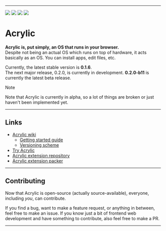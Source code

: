 
---

![](https://img.shields.io/badge/stable-0.1.6--r04-f65) ![](https://img.shields.io/badge/beta-0.2.0--b11-0c2) ![](https://img.shields.io/badge/license-PolyForm--Noncommercial--1.0.0-90e) ![](https://img.shields.io/badge/donut-🍩-b70)

# Acrylic

**Acrylic is, put simply, an OS that runs in your browser.**\
Despite not being an actual OS which runs on top of hardware, it acts basically as an OS. You can install apps, edit files, etc.

Currently, the latest stable version is **0.1.6**.\
The next major release, 0.2.0, is currently in development. **0.2.0-b11** is currently the latest beta release.

> [!NOTE]
> Note that Acrylic is currently in alpha, so a lot of things are broken or just haven't been implemented yet.

---

## Links

* [Acrylic wiki](https://wiki.anpang.fun/acr)
  * [Getting started guide](https://wiki.anpang.fun/acr/Getting_started)
  * [Versioning scheme](https://wiki.anpang.fun/acr/Versioning_scheme)
* [Try Acrylic](https://anpang.fun/acrylic/)
* [Acrylic extension repository](https://github.com/acrylic-os/extensions)
* [Acrylic extension packer](https://github.com/acrylic-os/packager)

---

## Contributing

Now that Acrylic is open-source (actually source-available), everyone, including *you*, can contribute.

If you find a bug, want to make a feature request, or anything in between, feel free to make an issue. If you know just a bit of frontend web development and have something to contribute, also feel free to make a PR.

---
